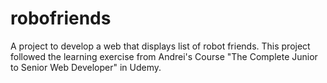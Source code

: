 # robofriends
A project to develop a web that displays list of robot friends. This project followed the learning exercise from Andrei's Course "The Complete Junior to Senior Web Developer" in Udemy.

